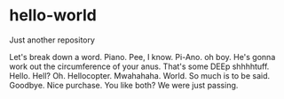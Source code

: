 # hello-world
Just another repository

Let's break down a word. Piano. Pee, I know. Pi-Ano. oh boy. He's gonna work out the circumference of your anus. That's some DEEp shhhhtuff. Hello. Hell? Oh. Hellocopter. Mwahahaha. World. So much is to be said. Goodbye. Nice purchase. You like both? We were just passing.  
